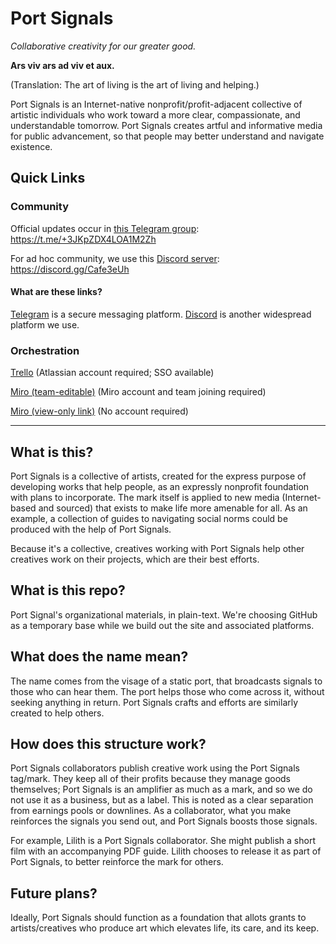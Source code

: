 # Port Signals

*Collaborative creativity for our greater good.*

**Ars viv ars ad viv et aux.**

(Translation: The art of living is the art of living and helping.)

Port Signals is an Internet-native nonprofit/profit-adjacent collective of artistic individuals who work toward a more clear, compassionate, and understandable tomorrow. Port Signals creates artful and informative media for public advancement, so that people may better understand and navigate existence.

## Quick Links

### Community

Official updates occur in [this Telegram group](https://t.me/+3JKpZDX4LOA1M2Zh): https://t.me/+3JKpZDX4LOA1M2Zh

For ad hoc community, we use this [Discord server](https://discord.gg/Cafe3eUh): https://discord.gg/Cafe3eUh

#### What are these links?

[Telegram](https://telegram.org/) is a secure messaging platform. [Discord](https://discord.com/download) is another widespread platform we use.

### Orchestration

[Trello](https://trello.com/b/AGZhfgAV/port-signals-active-tasks) (Atlassian account required; SSO available)

[Miro (team-editable)](https://miro.com/welcomeonboard/c0szUmFUaVY4MTZkMXFHZ0Z6V0pWQWJkNXNTYlpjR2FlR0dncTFaYnhtY1lhWFZ1eDlBUllSalJObUdPTnZQQXwzNDU4NzY0NTE1ODA2NzI2NjEzfDI=?share_link_id=511981378964) (Miro account and team joining required)

[Miro (view-only link)](https://miro.com/app/board/uXjVN7WXKS0=/?share_link_id=915338007962) (No account required)

____

## What is this?

Port Signals is a collective of artists, created for the express purpose of developing works that help people, as an expressly nonprofit foundation with plans to incorporate. The mark itself is applied to new media (Internet-based and sourced) that exists to make life more amenable for all. As an example, a collection of guides to navigating social norms could be produced with the help of Port Signals.

Because it's a collective, creatives working with Port Signals help other creatives work on their projects, which are their best efforts.

## What is this repo?

Port Signal's organizational materials, in plain-text. We're choosing GitHub as a temporary base while we build out the site and associated platforms.

## What does the name mean?

The name comes from the visage of a static port, that broadcasts signals to those who can hear them. The port helps those who come across it, without seeking anything in return. Port Signals crafts and efforts are similarly created to help others.

## How does this structure work?

Port Signals collaborators publish creative work using the Port Signals tag/mark. They keep all of their profits because they manage goods themselves; Port Signals is an amplifier as much as a mark, and so we do not use it as a business, but as a label. This is noted as a clear separation from earnings pools or downlines. As a collaborator, what you make reinforces the signals you send out, and Port Signals boosts those signals.

For example, Lilith is a Port Signals collaborator. She might publish a short film with an accompanying PDF guide. Lilith chooses to release it as part of Port Signals, to better reinforce the mark for others.

## Future plans?

Ideally, Port Signals should function as a foundation that allots grants to artists/creatives who produce art which elevates life, its care, and its keep.
